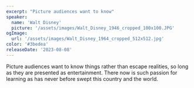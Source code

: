 ```yaml
---
excerpt: "Picture audiences want to know"
speaker:
  name: 'Walt Disney'
  picture: '/assets/images/Walt_Disney_1946_cropped_100x100.JPG'
ogImage:
  url: '/assets/images/Walt_Disney_1964_cropped_512x512.jpg'
color: '#3bedea'
releaseDate: '2023-08-08'
---
```

Picture audiences want to know things rather than escape realities, so long as they are presented as entertainment. There now is such passion for learning as has never before swept this country and the world.
